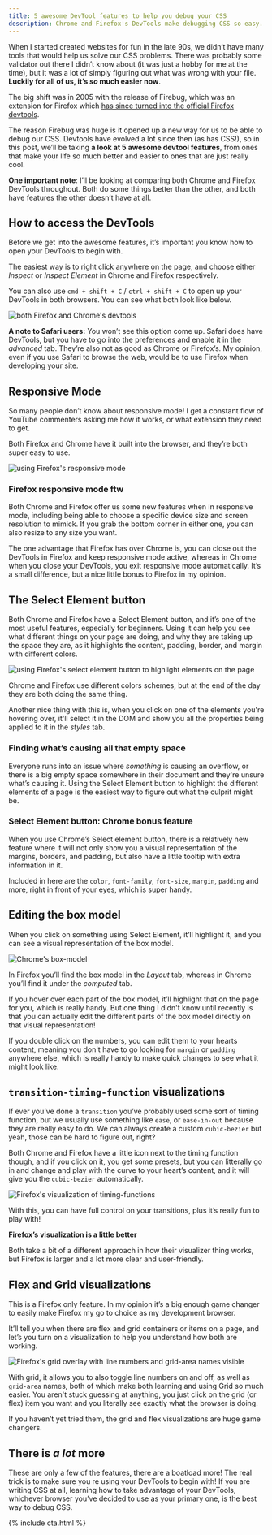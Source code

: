 ```yaml
---
title: 5 awesome DevTool features to help you debug your CSS
description: Chrome and Firefox's DevTools make debugging CSS so easy. In this article, I look at 5 awesome DevTool features to help you out
---
```


When I started created websites for fun in the late 90s, we didn’t have many tools that would help us solve our CSS problems. There was probably some validator out there I didn’t know about (it was just a hobby for me at the time), but it was a lot of simply figuring out what was wrong with your file. **Luckily for all of us, it’s _so_ much easier now**.

The big shift was in 2005 with the release of Firebug, which was an extension for Firefox which [has since turned into the official Firefox devtools](https://hacks.mozilla.org/2017/10/saying-goodbye-to-firebug/).

The reason Firebug was huge is it opened up a new way for us to be able to debug our CSS. Devtools have evolved a lot since then (as has CSS!), so in this post, we’ll be taking **a look at 5 awesome devtool features**, from ones that make your life so much better and easier to ones that are just really cool.

<!--more-->

**One important note**: I’ll be looking at comparing both Chrome and Firefox DevTools throughout. Both do some things better than the other, and both have features the other doesn’t have at all.

## How to access the DevTools

Before we get into the awesome features, it’s important you know how to open your DevTools to begin with.

The easiest way is to right click anywhere on the page, and choose either _Inspect_ or _Inspect Element_ in Chrome and Firefox respectively.

You can also use `cmd + shift + C` / `ctrl + shift + C` to open up your DevTools in both browsers. You can see what both look like below.

![both Firefox and Chrome's devtools](/img/five-devtools/chrome-and-firefox.JPG)

**A note to Safari users:** You won’t see this option come up. Safari does have DevTools, but you have to go into the preferences and enable it in the _advanced_ tab. They’re also not as good as Chrome or Firefox’s. My opinion, even if you use Safari to browse the web, would be to use Firefox when developing your site.

## Responsive Mode

So many people don’t know about responsive mode! I get a constant flow of YouTube commenters asking me how it works, or what extension they need to get.

Both Firefox and Chrome have it built into the browser, and they’re both super easy to use.

![using Firefox's responsive mode](/img/five-devtools/responsive-mode.gif)

### Firefox responsive mode ftw

Both Chrome and Firefox offer us some new features when in responsive mode, including being able to choose a specific device size and screen resolution to mimick. If you grab the bottom corner in either one, you can also resize to any size you want.

The one advantage that Firefox has over Chrome is, you can close out the DevTools in Firefox and keep responsive mode active, whereas in Chrome when you close your DevTools, you exit responsive mode automatically. It’s a small difference, but a nice little bonus to Firefox in my opinion.

## The Select Element button

Both Chrome and Firefox have a Select Element button, and it’s one of the most useful features, especially for beginners. Using it can help you see what different things on your page are doing, and why they are taking up the space they are, as it highlights the content, padding, border, and margin with different colors.

![using Firefox's select element button to highlight elements on the page](/img/five-devtools/select-element-button.gif)

Chrome and Firefox use different colors schemes, but at the end of the day they are both doing the same thing.

Another nice thing with this is, when you click on one of the elements you're hovering over, it'll select it in the DOM and show you all the properties being applied to it in the _styles_ tab.

### Finding what’s causing all that empty space

Everyone runs into an issue where _something_ is causing an overflow, or there is a big empty space somewhere in their document and they're unsure what’s causing it. Using the Select Element button to highlight the different elements of a page is the easiest way to figure out what the culprit might be.

### Select Element button: Chrome bonus feature

When you use Chrome’s Select element button, there is a relatively new feature where it will not only show you a visual representation of the margins, borders, and padding, but also have a little tooltip with extra information in it.

Included in here are the `color`, `font-family`, `font-size`, `margin`, `padding` and more, right in front of your eyes, which is super handy.

## Editing the box model

When you click on something using Select Element, it’ll highlight it, and you can see a visual representation of the box model.

![Chrome's box-model](/img/five-devtools/box-model.JPG)

In Firefox you’ll find the box model in the _Layout_ tab, whereas in Chrome you’ll find it under the _computed_ tab.

If you hover over each part of the box model, it’ll highlight that on the page for you, which is really handy. But one thing I didn't know until recently is that you can actually edit the different parts of the box model directly on that visual representation!

If you double click on the numbers, you can edit them to your hearts content, meaning you don't have to go looking for `margin` or `padding` anywhere else, which is really handy to make quick changes to see what it might look like.

## `transition-timing-function` visualizations

If ever you’ve done a `transition` you’ve probably used some sort of timing function, but we usually use something like `ease`, or `ease-in-out` because they are really easy to do. We can always create a custom `cubic-bezier` but yeah, those can be hard to figure out, right?

Both Chrome and Firefox have a little icon next to the timing function though, and if you click on it, you get some presets, but you can litterally go in and change and play with the curve to your heart’s content, and it will give you the `cubic-bezier` automatically.

![Firefox's visualization of timing-functions](/img/five-devtools/transitions.gif)

With this, you can have full control on your transitions, plus it’s really fun to play with!

**Firefox’s visualization is a little better**

Both take a bit of a different approach in how their visualizer thing works, but Firefox is larger and a lot more clear and user-friendly.

## Flex and Grid visualizations

This is a Firefox only feature. In my opinion it’s a big enough game changer to easily make Firefox my go to choice as my development browser.

It’ll tell you when there are flex and grid containers or items on a page, and let’s you turn on a visualization to help you understand how both are working.

![Firefox's grid overlay with line numbers and grid-area names visible](/img/five-devtools/grid-overlay.JPG)

With grid, it allows you to also toggle line numbers on and off, as well as `grid-area` names, both of which make both learning and using Grid so much easier. You aren't stuck guessing at anything, you just click on the grid (or flex) item you want and you literally see exactly what the browser is doing.

If you haven’t yet tried them, the grid and flex visualizations are huge game changers.

## There is _a lot_ more

These are only a few of the features, there are a boatload more! The real trick is to make sure you re using your DevTools to begin with! If you are writing CSS at all, learning how to take advantage of your DevTools, whichever browser you’ve decided to use as your primary one, is the best way to debug CSS.

{% include cta.html %}
